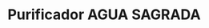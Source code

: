 ---
title: "Purificador AGUA SAGRADA"
url: /san-andres-cholula/purificador-agua-sagrada/
shop: comodidad
---
